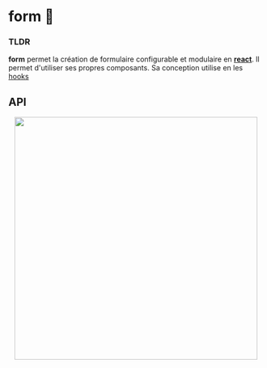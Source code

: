# form :rocket:
### TLDR
**form** permet la création de formulaire configurable et modulaire en [**react**](https://fr.reactjs.org/). Il permet d'utiliser ses propres composants. Sa conception utilise en les [hooks](https://fr.reactjs.org/docs/hooks-intro.html)

## API
<p align="center">
  <img width="480" height="480" src="https://media.giphy.com/media/EPlff1MynUFyM/giphy.gif">
</p>